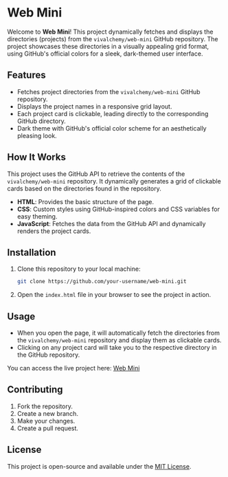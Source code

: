 # Web Mini

Welcome to **Web Mini**! This project dynamically fetches and displays the directories (projects) from the `vivalchemy/web-mini` GitHub repository. The project showcases these directories in a visually appealing grid format, using GitHub's official colors for a sleek, dark-themed user interface.

## Features

- Fetches project directories from the `vivalchemy/web-mini` GitHub repository.
- Displays the project names in a responsive grid layout.
- Each project card is clickable, leading directly to the corresponding GitHub directory.
- Dark theme with GitHub's official color scheme for an aesthetically pleasing look.

## How It Works

This project uses the GitHub API to retrieve the contents of the `vivalchemy/web-mini` repository. It dynamically generates a grid of clickable cards based on the directories found in the repository.

- **HTML**: Provides the basic structure of the page.
- **CSS**: Custom styles using GitHub-inspired colors and CSS variables for easy theming.
- **JavaScript**: Fetches the data from the GitHub API and dynamically renders the project cards.

## Installation

1. Clone this repository to your local machine:

   ```bash
   git clone https://github.com/your-username/web-mini.git
   ```

2. Open the `index.html` file in your browser to see the project in action.

## Usage

- When you open the page, it will automatically fetch the directories from the `vivalchemy/web-mini` repository and display them as clickable cards.
- Clicking on any project card will take you to the respective directory in the GitHub repository.

You can access the live project here: [Web Mini](https://vivalchemy.github.io/web-mini/)

## Contributing

1. Fork the repository.
2. Create a new branch.
3. Make your changes.
4. Create a pull request.

## License

This project is open-source and available under the [MIT License](LICENSE).
